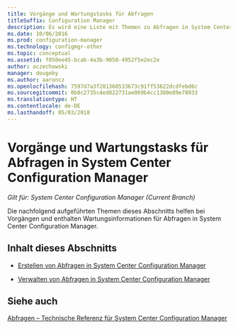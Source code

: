 ```yaml
---
title: Vorgänge und Wartungstasks für Abfragen
titleSuffix: Configuration Manager
description: Es wird eine Liste mit Themen zu Abfragen in System Center Configuration Manager angezeigt. Im Mittelpunkt stehen Vorgänge und Wartung.
ms.date: 10/06/2016
ms.prod: configuration-manager
ms.technology: configmgr-other
ms.topic: conceptual
ms.assetid: f050ee45-bcab-4a3b-9050-4952f5e2ec2e
author: aczechowski
manager: dougeby
ms.author: aaroncz
ms.openlocfilehash: 7597d7a3f281360533673c91ff53622dcdfebd6c
ms.sourcegitcommit: 0b0c2735c4ed822731ae069b4cc1380e89e78933
ms.translationtype: HT
ms.contentlocale: de-DE
ms.lasthandoff: 05/03/2018
---
```

# <a name="operations-and-maintenance-for-queries-in-system-center-configuration-manager"></a>Vorgänge und Wartungstasks für Abfragen in System Center Configuration Manager

*Gilt für: System Center Configuration Manager (Current Branch)*

Die nachfolgend aufgeführten Themen dieses Abschnitts helfen bei Vorgängen und enthalten Wartungsinformationen für Abfragen in System Center Configuration Manager.  

## <a name="in-this-section"></a>Inhalt dieses Abschnitts  

-   [Erstellen von Abfragen in System Center Configuration Manager](../../../core/servers/manage/create-queries.md)  

-   [Verwalten von Abfragen in System Center Configuration Manager](../../../core/servers/manage/manage-queries.md)  

## <a name="see-also"></a>Siehe auch  
 [Abfragen – Technische Referenz für System Center Configuration Manager](../../../core/servers/manage/queries-technical-reference.md)
